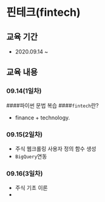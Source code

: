 # 핀테크(fintech)

## 교육 기간
- 2020.09.14 ~ 

## 교육 내용
### 09.14(1일차)
####파이썬 문법 복습
####`fintech`란?
- finance + technology. 

### 09.15(2일차)
  - 주식 웹크롤링 사용자 정의 함수 생성
  - `BigQuery`연동
  
 ### 09.16(3일차)
  - 주식 기초 이론
  - 

